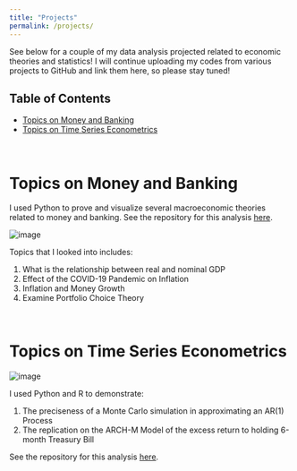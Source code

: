 ```yaml
---
title: "Projects"
permalink: /projects/
---
```


See below for a couple of my data analysis projected related to economic theories and statistics! I will continue uploading my codes from various projects to GitHub and link them here, so please stay tuned! 

## Table of Contents
- [Topics on Money and Banking](#topics-on-money-and-banking)
- [Topics on Time Series Econometrics](#topics-on-time-series-econometrics)

<br>

# Topics on Money and Banking
I used Python to prove and visualize several macroeconomic theories related to money and banking. See the repository for this analysis [here](https://github.com/kshao19/Money_and_Banking_Analysis).

![image](https://github.com/user-attachments/assets/3eba1a8f-83e1-4a1f-a828-f57c2b8f15b2)

Topics that I looked into includes:
  1. What is the relationship between real and nominal GDP
  2. Effect of the COVID-19 Pandemic on Inflation
  3. Inflation and Money Growth
  4. Examine Portfolio Choice Theory

<br>

# Topics on Time Series Econometrics

![image](https://github.com/user-attachments/assets/27e56523-37cc-408e-adea-94a942a6b346)

I used Python and R to demonstrate:
  1. The preciseness of a Monte Carlo simulation in approximating an AR(1) Process
  2. The replication on the ARCH-M Model of the excess return to holding 6-month Treasury Bill

See the repository for this analysis [here](https://github.com/kshao19/time_series_econometrics).

<br>
